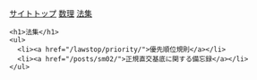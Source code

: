 <html lang = "en">
  <head>
    <meta charset="utf-8"/>
    <meta name="viewport" content="width=device-width" />
    <title>Astro</title>
  </head>
  <body>
    <a href="/">サイトトップ</a>
	<a href="/smtop/">数理</a>
  <a href="/lawstop/">法集</a>

    <h1>法集</h1>
    <ul>
      <li><a href="/lawstop/priority/">優先順位規則</a></li>
      <li><a href="/posts/sm02/">正規直交基底に関する備忘録</a></li>
    </ul>
  </body>
</html>
